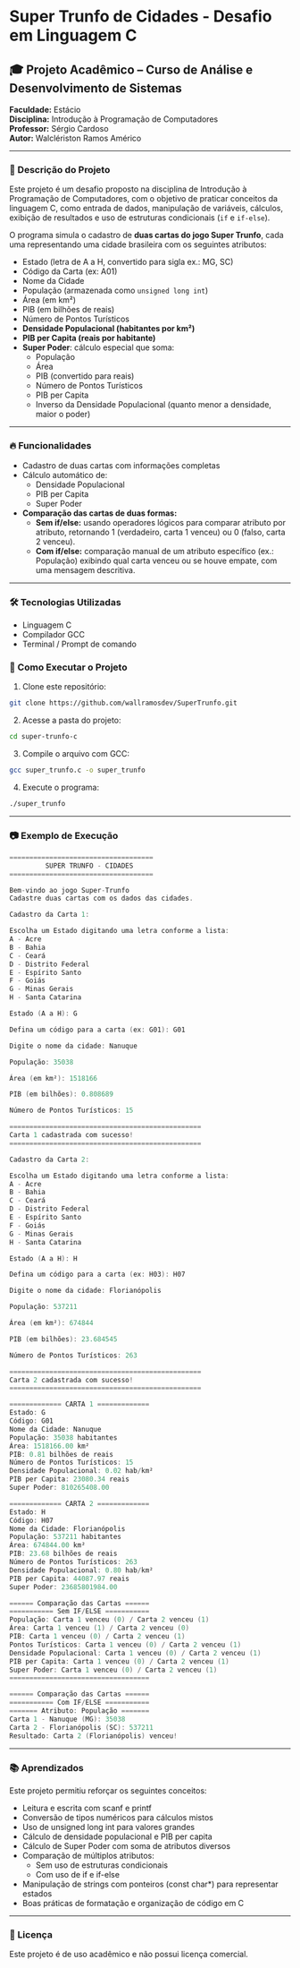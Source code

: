 # Super Trunfo de Cidades - Desafio em Linguagem C


## 🎓 Projeto Acadêmico – Curso de Análise e Desenvolvimento de Sistemas

**Faculdade:** Estácio  
**Disciplina:** Introdução à Programação de Computadores  
**Professor:** Sérgio Cardoso  
**Autor:** Walclériston Ramos Américo

---

### 📌 Descrição do Projeto

Este projeto é um desafio proposto na disciplina de Introdução à Programação de Computadores, com o objetivo de praticar conceitos da linguagem C, como entrada de dados, manipulação de variáveis, cálculos, exibição de resultados e uso de estruturas condicionais (`if` e `if-else`).

O programa simula o cadastro de **duas cartas do jogo Super Trunfo**, cada uma representando uma cidade brasileira com os seguintes atributos:

- Estado (letra de A a H, convertido para sigla ex.: MG, SC)
- Código da Carta (ex: A01)
- Nome da Cidade
- População (armazenada como `unsigned long int`)
- Área (em km²)
- PIB (em bilhões de reais)
- Número de Pontos Turísticos
- **Densidade Populacional (habitantes por km²)**
- **PIB per Capita (reais por habitante)**
- **Super Poder**: cálculo especial que soma:
  - População  
  - Área  
  - PIB (convertido para reais)  
  - Número de Pontos Turísticos  
  - PIB per Capita  
  - Inverso da Densidade Populacional (quanto menor a densidade, maior o poder)

---

### 🔥 Funcionalidades

- Cadastro de duas cartas com informações completas
- Cálculo automático de:
  - Densidade Populacional
  - PIB per Capita
  - Super Poder
- **Comparação das cartas de duas formas:**
  - **Sem if/else:** usando operadores lógicos para comparar atributo por atributo, retornando 1 (verdadeiro, carta 1 venceu) ou 0 (falso, carta 2 venceu).
  - **Com if/else:** comparação manual de um atributo específico (ex.: População) exibindo qual carta venceu ou se houve empate, com uma mensagem descritiva.

---

### 🛠️ Tecnologias Utilizadas

- Linguagem C
- Compilador GCC
- Terminal / Prompt de comando

### 🚀 Como Executar o Projeto

1. Clone este repositório:

```sh
git clone https://github.com/wallramosdev/SuperTrunfo.git
```

2. Acesse a pasta do projeto:

```sh
cd super-trunfo-c
```

3. Compile o arquivo com GCC:

```sh
gcc super_trunfo.c -o super_trunfo
```

4. Execute o programa:

```sh
./super_trunfo
```

---

### 📷 Exemplo de Execução

```c
====================================
         SUPER TRUNFO - CIDADES     
====================================

Bem-vindo ao jogo Super-Trunfo
Cadastre duas cartas com os dados das cidades.

Cadastro da Carta 1:

Escolha um Estado digitando uma letra conforme a lista:
A - Acre
B - Bahia
C - Ceará
D - Distrito Federal
E - Espírito Santo
F - Goiás
G - Minas Gerais
H - Santa Catarina

Estado (A a H): G

Defina um código para a carta (ex: G01): G01

Digite o nome da cidade: Nanuque

População: 35038

Área (em km²): 1518166

PIB (em bilhões): 0.808689

Número de Pontos Turísticos: 15

================================================
Carta 1 cadastrada com sucesso!
================================================

Cadastro da Carta 2:

Escolha um Estado digitando uma letra conforme a lista:
A - Acre
B - Bahia
C - Ceará
D - Distrito Federal
E - Espírito Santo
F - Goiás
G - Minas Gerais
H - Santa Catarina

Estado (A a H): H

Defina um código para a carta (ex: H03): H07

Digite o nome da cidade: Florianópolis

População: 537211

Área (em km²): 674844

PIB (em bilhões): 23.684545

Número de Pontos Turísticos: 263

================================================
Carta 2 cadastrada com sucesso!
================================================

============= CARTA 1 =============
Estado: G
Código: G01
Nome da Cidade: Nanuque
População: 35038 habitantes
Área: 1518166.00 km²
PIB: 0.81 bilhões de reais
Número de Pontos Turísticos: 15
Densidade Populacional: 0.02 hab/km²
PIB per Capita: 23080.34 reais
Super Poder: 810265408.00

============= CARTA 2 =============
Estado: H
Código: H07
Nome da Cidade: Florianópolis
População: 537211 habitantes
Área: 674844.00 km²
PIB: 23.68 bilhões de reais
Número de Pontos Turísticos: 263
Densidade Populacional: 0.80 hab/km²
PIB per Capita: 44087.97 reais
Super Poder: 23685801984.00

====== Comparação das Cartas ======
=========== Sem IF/ELSE ===========
População: Carta 1 venceu (0) / Carta 2 venceu (1)
Área: Carta 1 venceu (1) / Carta 2 venceu (0)
PIB: Carta 1 venceu (0) / Carta 2 venceu (1)
Pontos Turísticos: Carta 1 venceu (0) / Carta 2 venceu (1)
Densidade Populacional: Carta 1 venceu (0) / Carta 2 venceu (1)
PIB per Capita: Carta 1 venceu (0) / Carta 2 venceu (1)
Super Poder: Carta 1 venceu (0) / Carta 2 venceu (1)
===================================

====== Comparação das Cartas ======
=========== Com IF/ELSE ===========
======= Atributo: População =======
Carta 1 - Nanuque (MG): 35038
Carta 2 - Florianópolis (SC): 537211
Resultado: Carta 2 (Florianópolis) venceu!
```

---

### 📚 Aprendizados

Este projeto permitiu reforçar os seguintes conceitos:

- Leitura e escrita com scanf e printf
- Conversão de tipos numéricos para cálculos mistos
- Uso de unsigned long int para valores grandes
- Cálculo de densidade populacional e PIB per capita
- Cálculo de Super Poder com soma de atributos diversos
- Comparação de múltiplos atributos:
  - Sem uso de estruturas condicionais
  - Com uso de if e if-else
- Manipulação de strings com ponteiros (const char*) para representar estados
- Boas práticas de formatação e organização de código em C

---

### 📄 Licença

Este projeto é de uso acadêmico e não possui licença comercial.


